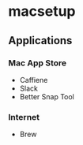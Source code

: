# macsetup

## Applications
### Mac App Store
- Caffiene
- Slack
- Better Snap Tool

### Internet
- Brew
